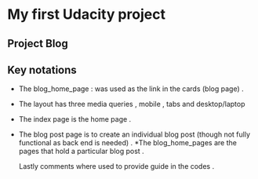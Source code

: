 <!--This is a markdown page  -->

# My first Udacity project 

## Project Blog

## Key notations 
* The blog_home_page : was used as the link in the cards (blog page) . 
* The layout has three media queries , mobile , tabs and desktop/laptop 
* The index page is the home page . 
* The blog post page is to create an individual blog post (though not fully functional as back end is needed) . 
*The blog_home_pages are the pages that hold a particular blog post . 

    Lastly comments where used to provide guide in the codes . 
